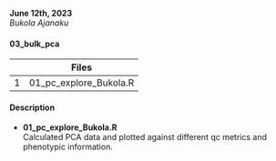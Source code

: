 **June 12th, 2023**     
*Bukola Ajanaku*

#### 03_bulk_pca #### 

||       Files     |
|---| --------------- |
|1| 01_pc_explore_Bukola.R |

#### Description #### 

- **01_pc_explore_Bukola.R**        
Calculated PCA data and plotted against different qc metrics and phenotypic information.

